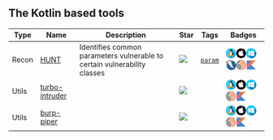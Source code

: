 
## The Kotlin based tools

| Type | Name | Description | Star | Tags | Badges |
| --- | --- | --- | --- | --- | --- |
|Recon|[HUNT](https://github.com/bugcrowd/HUNT)|Identifies common parameters vulnerable to certain vulnerability classes|![](https://img.shields.io/github/stars/bugcrowd/HUNT?label=%20)|[`param`](/tags/param.md)|![linux](./images/linux.png)![macos](./images/apple.png)![windows](./images/windows.png)![zap](./images/zap.png)![burp](./images/burp.png)[![Kotlin](./images/kotlin.png)](/langs/Kotlin.md)|
|Utils|[turbo-intruder](https://github.com/PortSwigger/turbo-intruder)||![](https://img.shields.io/github/stars/PortSwigger/turbo-intruder?label=%20)||![linux](./images/linux.png)![macos](./images/apple.png)![windows](./images/windows.png)![burp](./images/burp.png)[![Kotlin](./images/kotlin.png)](/langs/Kotlin.md)|
|Utils|[burp-piper](https://github.com/silentsignal/burp-piper)||![](https://img.shields.io/github/stars/silentsignal/burp-piper?label=%20)||![linux](./images/linux.png)![macos](./images/apple.png)![windows](./images/windows.png)![burp](./images/burp.png)[![Kotlin](./images/kotlin.png)](/langs/Kotlin.md)|

